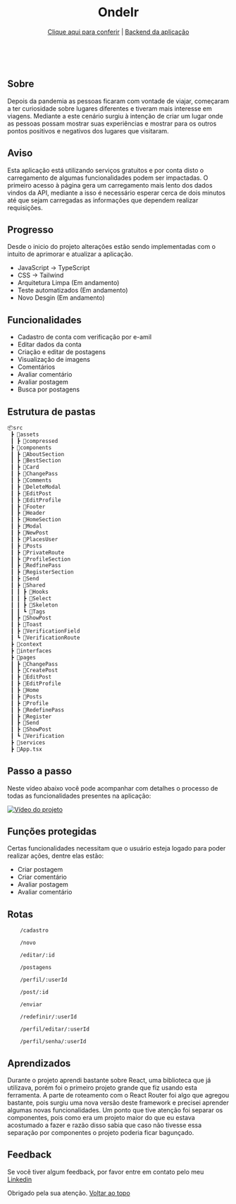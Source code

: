 <div align="center">
<h1 align="center">OndeIr</h1>
<a href="https://ondeir-projeto.vercel.app/">Clique aqui para conferir</a> | <a href="https://github.com/kiq17/ondeir-back">Backend da aplicação</a>
</div>

<br>
<br>
<br>
<br>

## Sobre

Depois da pandemia as pessoas ficaram com vontade de viajar, começaram a ter curiosidade sobre lugares diferentes e tiveram mais interesse em viagens. Mediante a este cenário surgiu à intenção de criar um lugar onde as pessoas possam mostrar suas experiências e mostrar para os outros pontos positivos e negativos dos lugares que visitaram.

## Aviso

Esta aplicação está utilizando serviços gratuitos e por conta disto o carregamento de algumas funcionalidades podem ser impactadas. O primeiro acesso à página gera um carregamento mais lento dos dados vindos da API, mediante a isso é necessário esperar cerca de dois minutos até que sejam carregadas as informações que dependem realizar requisições.

## Progresso

Desde o inicio do projeto alterações estão sendo implementadas com o intuito de aprimorar e atualizar a aplicação.

- JavaScript -> TypeScript
- CSS -> Tailwind
- Arquitetura Limpa (Em andamento)
- Teste automatizados (Em andamento)
- Novo Desgin (Em andamento)

## Funcionalidades

- Cadastro de conta com verificação por e-amil
- Editar dados da conta
- Criação e editar de postagens
- Visualização de imagens
- Comentários
- Avaliar comentário
- Avaliar postagem
- Busca por postagens

## Estrutura de pastas

```md
📦src
 ┣ 📂assets
 ┃ ┣ 📂compressed
 ┣ 📂components
 ┃ ┣ 📂AboutSection
 ┃ ┣ 📂BestSection
 ┃ ┣ 📂Card
 ┃ ┣ 📂ChangePass
 ┃ ┣ 📂Comments
 ┃ ┣ 📂DeleteModal
 ┃ ┣ 📂EditPost
 ┃ ┣ 📂EditProfile
 ┃ ┣ 📂Footer
 ┃ ┣ 📂Header
 ┃ ┣ 📂HomeSection
 ┃ ┣ 📂Modal
 ┃ ┣ 📂NewPost
 ┃ ┣ 📂PlacesUser
 ┃ ┣ 📂Posts
 ┃ ┣ 📂PrivateRoute
 ┃ ┣ 📂ProfileSection
 ┃ ┣ 📂RedfinePass
 ┃ ┣ 📂RegisterSection
 ┃ ┣ 📂Send
 ┃ ┣ 📂Shared
 ┃ ┃ ┣ 📂Hooks
 ┃ ┃ ┣ 📂Select
 ┃ ┃ ┣ 📂Skeleton
 ┃ ┃ ┗ 📂Tags
 ┃ ┣ 📂ShowPost
 ┃ ┣ 📂Toast
 ┃ ┣ 📂VerificationField
 ┃ ┗ 📂VerificationRoute
 ┣ 📂context
 ┣ 📂interfaces
 ┣ 📂pages
 ┃ ┣ 📂ChangePass
 ┃ ┣ 📂CreatePost
 ┃ ┣ 📂EditPost
 ┃ ┣ 📂EditProfile
 ┃ ┣ 📂Home
 ┃ ┣ 📂Posts
 ┃ ┣ 📂Profile
 ┃ ┣ 📂RedefinePass
 ┃ ┣ 📂Register
 ┃ ┣ 📂Send
 ┃ ┣ 📂ShowPost
 ┃ ┗ 📂Verification
 ┣ 📂services
 ┣ 📜App.tsx
```

## Passo a passo

Neste vídeo abaixo você pode acompanhar com detalhes o processo de todas as funcionalidades presentes na aplicação:

[![Vídeo do projeto](https://markdown-videos-api.jorgenkh.no/url?url=https%3A%2F%2Fyoutu.be%2F83kpZzXbVx0)](https://youtu.be/83kpZzXbVx0)

## Funções protegidas

Certas funcionalidades necessitam que o usuário esteja logado para poder realizar ações, dentre elas estão:

- Criar postagem
- Criar comentário
- Avaliar postagem
- Avaliar comentário

## Rotas

```
    /cadastro

    /novo
      
    /editar/:id

    /postagens

    /perfil/:userId

    /post/:id

    /enviar

    /redefinir/:userId

    /perfil/editar/:userId

    /perfil/senha/:userId
```


## Aprendizados

Durante o projeto aprendi bastante sobre React, uma biblioteca que já utilizava, porém foi o primeiro projeto grande que fiz usando esta ferramenta. A parte de roteamento com o React Router foi algo que agregou bastante, pois surgiu uma nova versão deste framework e precisei aprender algumas novas funcionalidades. Um ponto que tive atenção foi separar os componentes, pois como era um projeto maior do que eu estava acostumado a fazer e razão disso sabia que caso não tivesse essa separação por componentes o projeto poderia ficar bagunçado.


## Feedback

Se você tiver algum feedback, por favor entre em contato pelo meu [Linkedin](https://www.linkedin.com/in/caique-de-castro-silva/)

Obrigado pela sua atenção. <a href="#top">Voltar ao topo</a>

